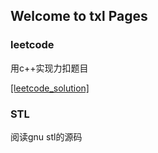 ## Welcome to txl Pages

### leetcode

用c++实现力扣题目

[[leetcode_solution]](https://github.com/picturetxl/cs_blog/tree/master/pages)

### STL
阅读gnu stl的源码